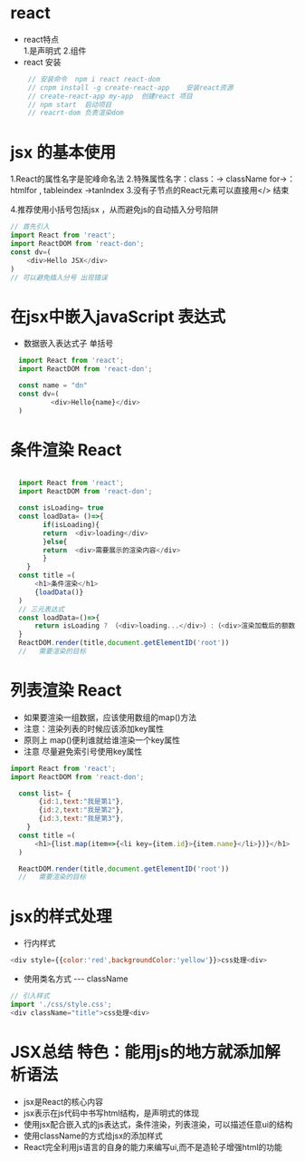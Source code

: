 # react
+ react特点  
  1.是声明式  2.组件  
+ react 安装
  ```js
   // 安装命令  npm i react react-dom  
   // cnpm install -g create-react-app    安装react资源 
   // create-react-app my-app  创建react 项目
   // npm start  启动项目
   // reacrt-dom 负责渲染dom
  ```  


# jsx 的基本使用

1.React的属性名字是驼峰命名法
2.特殊属性名字：class：-> className   for->：htmlfor , tableindex ->tanlndex
3.没有子节点的React元素可以直接用</> 结束

4.推荐使用小括号包括jsx ，从而避免js的自动插入分号陷阱
```js
// 首先引入 
import React from 'react';
import ReactDOM from 'react-don';
const dv=(
    <div>Hello JSX</div>
)
// 可以避免插入分号 出现错误
```

# 在jsx中嵌入javaScript 表达式

+ 数据嵌入表达式子   单括号  
  
```js
  import React from 'react';
  import ReactDOM from 'react-don';

  const name = "dn"
  const dv=(
          <div>Hello{name}</div>
  )
```

# 条件渲染 React

```js
  
  import React from 'react';
  import ReactDOM from 'react-don';

  const isLoading= true
  const loadData= ()=>{
        if(isLoading){
        return  <div>loading</div>
        }else{
        return  <div>需要展示的渲染内容</div>
        }
    }
  const title =(
      <h1>条件渲染</h1>
      {loadData()}
  )
  // 三元表达式
  const loadData=()=>{
      return isLoading ? （<div>loading...</div>）:（<div>渲染加载后的额数据</div>）
  }
  ReactDOM.render(title,document.getElementID('root'))
  //   需要渲染的目标

```

# 列表渲染 React
+ 如果要渲染一组数据，应该使用数组的map()方法
+ 注意：渲染列表的时候应该添加key属性
+ 原则上 map()便利谁就给谁渲染一个key属性
+ 注意 尽量避免索引号使用key属性
```js
import React from 'react';
import ReactDOM from 'react-don';

  const list= {
       {id:1,text:"我是第1"},    
       {id:2,text:"我是第2"},
       {id:3,text:"我是第3"},
    }
  const title =(
      <h1>{list.map(item=>{<li key={item.id}>{item.name}</li>})}</h1>
  )

  ReactDOM.render(title,document.getElementID('root'))
  //   需要渲染的目标
```


# jsx的样式处理 
+ 行内样式 
```js
<div style={{color:'red',backgroundColor:'yellow'}}>css处理<div> 
```
+ 使用类名方式 --- className
```js
// 引入样式
import './css/style.css';
<div className="title">css处理<div> 
```
# JSX总结   特色：能用js的地方就添加解析语法
+ jsx是React的核心内容
+ jsx表示在js代码中书写html结构，是声明式的体现
+ 使用jsx配合嵌入式的js表达式，条件渲染，列表渲染，可以描述任意ui的结构
+ 使用className的方式给jsx的添加样式
+ React完全利用js语言的自身的能力来编写ui,而不是造轮子增强html的功能 
  
